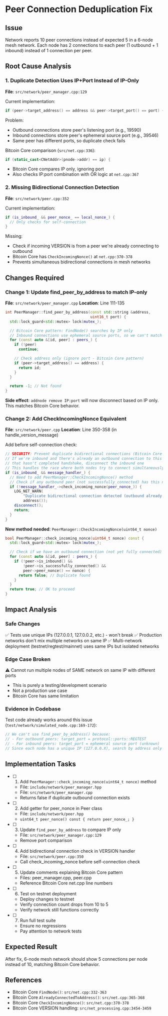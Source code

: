 # Peer Connection Deduplication Fix

## Issue
Network reports 10 peer connections instead of expected 5 in a 6-node mesh network. Each node has 2 connections to each peer (1 outbound + 1 inbound) instead of 1 connection per peer.

## Root Cause Analysis

### 1. Duplicate Detection Uses IP+Port Instead of IP-Only
**File**: `src/network/peer_manager.cpp:129`

Current implementation:
```cpp
if (peer->target_address() == address && peer->target_port() == port) {
```

Problem:
- Outbound connections store peer's listening port (e.g., 19590)
- Inbound connections store peer's ephemeral source port (e.g., 39546)
- Same peer has different ports, so duplicate check fails

Bitcoin Core comparison (`src/net.cpp:336`):
```cpp
if (static_cast<CNetAddr>(pnode->addr) == ip) {
```
- Bitcoin Core compares IP only, ignoring port
- Also checks IP:port combination with OR logic at `net.cpp:367`

### 2. Missing Bidirectional Connection Detection
**File**: `src/network/peer.cpp:352`

Current implementation:
```cpp
if (is_inbound_ && peer_nonce_ == local_nonce_) {
  // Only checks for self-connection
}
```

Missing:
- Check if incoming VERSION is from a peer we're already connecting to outbound
- Bitcoin Core has `CheckIncomingNonce()` at `net.cpp:370-378`
- Prevents simultaneous bidirectional connections in mesh networks

## Changes Required

### Change 1: Update find_peer_by_address to match IP-only
**File**: `src/network/peer_manager.cpp`
**Location**: Line 111-135

```cpp
int PeerManager::find_peer_by_address(const std::string &address,
                                      uint16_t port) {
  std::lock_guard<std::mutex> lock(mutex_);

  // Bitcoin Core pattern: FindNode() searches by IP only
  // Inbound connections use ephemeral source ports, so we can't match by port
  for (const auto &[id, peer] : peers_) {
    if (!peer)
      continue;

    // Check address only (ignore port - Bitcoin Core pattern)
    if (peer->target_address() == address) {
      return id;
    }
  }

  return -1; // Not found
}
```

**Side effect**: `addnode remove IP:port` will now disconnect based on IP only. This matches Bitcoin Core behavior.

### Change 2: Add CheckIncomingNonce Equivalent
**File**: `src/network/peer.cpp`
**Location**: Line 350-358 (in handle_version_message)

Add before self-connection check:

```cpp
// SECURITY: Prevent duplicate bidirectional connections (Bitcoin Core pattern)
// If we're inbound and there's already an outbound connection to this peer
// that hasn't completed handshake, disconnect the inbound one
// This handles the race where both nodes try to connect simultaneously
if (is_inbound_ && message_handler_) {
  // Need to add PeerManager::CheckIncomingNonce() method
  // Check if any outbound peer (not successfully_connected) has this nonce
  if (!message_handler_->check_incoming_nonce(peer_nonce_)) {
    LOG_NET_WARN(
        "Duplicate bidirectional connection detected (outbound already exists), disconnecting inbound from {}",
        address());
    disconnect();
    return;
  }
}
```

**New method needed**: `PeerManager::CheckIncomingNonce(uint64_t nonce)`
```cpp
bool PeerManager::check_incoming_nonce(uint64_t nonce) const {
  std::lock_guard<std::mutex> lock(mutex_);

  // Check if we have an outbound connection (not yet fully connected) with this nonce
  for (const auto &[id, peer] : peers_) {
    if (!peer->is_inbound() &&
        !peer->is_successfully_connected() &&
        peer->peer_nonce() == nonce) {
      return false; // Duplicate found
    }
  }
  return true; // OK to proceed
}
```

## Impact Analysis

### Safe Changes
✅ Tests use unique IPs (127.0.0.1, 127.0.0.2, etc.) - won't break
✅ Production networks don't mix multiple networks on same IP
✅ Multi-network deployment (testnet/regtest/mainnet) uses same IPs but isolated networks

### Edge Case Broken
⚠️ Cannot run multiple nodes of SAME network on same IP with different ports
- This is purely a testing/development scenario
- Not a production use case
- Bitcoin Core has same limitation

### Evidence in Codebase
Test code already works around this issue (`test/network/simulated_node.cpp:169-172`):
```cpp
// We can't use find_peer_by_address() because:
// - For outbound peers: target_port = protocol::ports::REGTEST
// - For inbound peers: target_port = ephemeral source port (unknown)
// Since each node has a unique IP (127.0.0.X), search by address only
```

## Implementation Tasks

- [ ] 1. Add `PeerManager::check_incoming_nonce(uint64_t nonce)` method
  - File: `include/network/peer_manager.hpp`
  - File: `src/network/peer_manager.cpp`
  - Returns false if duplicate outbound connection exists

- [ ] 2. Add getter for peer_nonce in Peer class
  - File: `include/network/peer.hpp`
  - `uint64_t peer_nonce() const { return peer_nonce_; }`

- [ ] 3. Update `find_peer_by_address` to compare IP only
  - File: `src/network/peer_manager.cpp:129`
  - Remove port comparison

- [ ] 4. Add bidirectional connection check in VERSION handler
  - File: `src/network/peer.cpp:350`
  - Call check_incoming_nonce before self-connection check

- [ ] 5. Update comments explaining Bitcoin Core pattern
  - Files: peer_manager.cpp, peer.cpp
  - Reference Bitcoin Core net.cpp line numbers

- [ ] 6. Test on testnet deployment
  - Deploy changes to testnet
  - Verify connection count drops from 10 to 5
  - Verify network still functions correctly

- [ ] 7. Run full test suite
  - Ensure no regressions
  - Pay attention to network tests

## Expected Result
After fix, 6-node mesh network should show 5 connections per node instead of 10, matching Bitcoin Core behavior.

## References
- Bitcoin Core `FindNode()`: `src/net.cpp:332-363`
- Bitcoin Core `AlreadyConnectedToAddress()`: `src/net.cpp:365-368`
- Bitcoin Core `CheckIncomingNonce()`: `src/net.cpp:370-378`
- Bitcoin Core VERSION handling: `src/net_processing.cpp:3454-3459`
